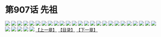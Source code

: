 # 第907话 先祖
![](https://mhpic.xiaomingtaiji.net/comic/D/斗破苍穹/第907话F0_338690/1.jpg-zymk.middle.webp)
![](https://mhpic.xiaomingtaiji.net/comic/D/斗破苍穹/第907话F0_338690/2.jpg-zymk.middle.webp)
![](https://mhpic.xiaomingtaiji.net/comic/D/斗破苍穹/第907话F0_338690/3.jpg-zymk.middle.webp)
![](https://mhpic.xiaomingtaiji.net/comic/D/斗破苍穹/第907话F0_338690/4.jpg-zymk.middle.webp)
![](https://mhpic.xiaomingtaiji.net/comic/D/斗破苍穹/第907话F0_338690/5.jpg-zymk.middle.webp)
![](https://mhpic.xiaomingtaiji.net/comic/D/斗破苍穹/第907话F0_338690/6.jpg-zymk.middle.webp)
![](https://mhpic.xiaomingtaiji.net/comic/D/斗破苍穹/第907话F0_338690/7.jpg-zymk.middle.webp)
![](https://mhpic.xiaomingtaiji.net/comic/D/斗破苍穹/第907话F0_338690/8.jpg-zymk.middle.webp)
![](https://mhpic.xiaomingtaiji.net/comic/D/斗破苍穹/第907话F0_338690/9.jpg-zymk.middle.webp)
![](https://mhpic.xiaomingtaiji.net/comic/D/斗破苍穹/第907话F0_338690/10.jpg-zymk.middle.webp)
![](https://mhpic.xiaomingtaiji.net/comic/D/斗破苍穹/第907话F0_338690/11.jpg-zymk.middle.webp)
![](https://mhpic.xiaomingtaiji.net/comic/D/斗破苍穹/第907话F0_338690/12.jpg-zymk.middle.webp)
![](https://mhpic.xiaomingtaiji.net/comic/D/斗破苍穹/第907话F0_338690/13.jpg-zymk.middle.webp)
![](https://mhpic.xiaomingtaiji.net/comic/D/斗破苍穹/第907话F0_338690/14.jpg-zymk.middle.webp)
![](https://mhpic.xiaomingtaiji.net/comic/D/斗破苍穹/第907话F0_338690/15.jpg-zymk.middle.webp)
![](https://mhpic.xiaomingtaiji.net/comic/D/斗破苍穹/第907话F0_338690/16.jpg-zymk.middle.webp)
![](https://mhpic.xiaomingtaiji.net/comic/D/斗破苍穹/第907话F0_338690/17.jpg-zymk.middle.webp)
![](https://mhpic.xiaomingtaiji.net/comic/D/斗破苍穹/第907话F0_338690/18.jpg-zymk.middle.webp)
![](https://mhpic.xiaomingtaiji.net/comic/D/斗破苍穹/第907话F0_338690/19.jpg-zymk.middle.webp)
![](https://mhpic.xiaomingtaiji.net/comic/D/斗破苍穹/第907话F0_338690/20.jpg-zymk.middle.webp)
![](https://mhpic.xiaomingtaiji.net/comic/D/斗破苍穹/第907话F0_338690/21.jpg-zymk.middle.webp)
![](https://mhpic.xiaomingtaiji.net/comic/D/斗破苍穹/第907话F0_338690/22.jpg-zymk.middle.webp)
![](https://mhpic.xiaomingtaiji.net/comic/D/斗破苍穹/第907话F0_338690/23.jpg-zymk.middle.webp)
![](https://mhpic.xiaomingtaiji.net/comic/D/斗破苍穹/第907话F0_338690/24.jpg-zymk.middle.webp)
![](https://mhpic.xiaomingtaiji.net/comic/D/斗破苍穹/第907话F0_338690/25.jpg-zymk.middle.webp)
![](https://mhpic.xiaomingtaiji.net/comic/D/斗破苍穹/第907话F0_338690/26.jpg-zymk.middle.webp)
![](https://mhpic.xiaomingtaiji.net/comic/D/斗破苍穹/第907话F0_338690/27.jpg-zymk.middle.webp)
![](https://mhpic.xiaomingtaiji.net/comic/D/斗破苍穹/第907话F0_338690/28.jpg-zymk.middle.webp)
![](https://mhpic.xiaomingtaiji.net/comic/D/斗破苍穹/第907话F0_338690/29.jpg-zymk.middle.webp)
![](https://mhpic.xiaomingtaiji.net/comic/D/斗破苍穹/第907话F0_338690/30.jpg-zymk.middle.webp)
[【上一章】](./910.md)
[【目录】](./README.md)
[【下一章】](./912.md)
